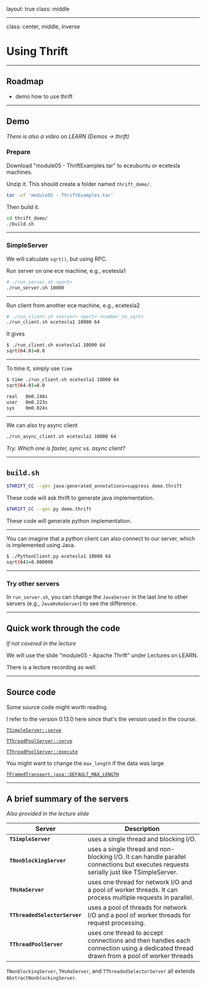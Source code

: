 layout: true
class: middle

---

class: center, middle, inverse

# Using Thrift

---

## Roadmap

- demo how to use thrift

---

## Demo

*There is also a video on LEARN (Demos -> thrift)*

### Prepare

Download "module05 - ThriftExamples.tar" to eceubuntu or ecetesla machines.

Unzip it. This should create a folder named `thrift_demo/`.

```bash
tar -xf 'module05 - ThriftExamples.tar'
```

Then build it.

```bash
cd thrift_demo/
./build.sh
```

---

### SimpleServer

We will calculate `sqrt()`, but using RPC.

Run server on one ece machine, e.g., ecetesla1

```bash
# ./run_server.sh <port>
./run_server.sh 10000
```

---

Run client from another ece machine, e.g., ecetesla2

```bash
# ./run_client.sh <server> <port> <number_to_sqrt>
./run_client.sh ecetesla1 10000 64
```

It gives

```bash
$ ./run_client.sh ecetesla1 10000 64
sqrt(64.0)=8.0
```

---

To time it, simply use `time`

```bash
$ time ./run_client.sh ecetesla1 10000 64
sqrt(64.0)=8.0

real   0m0.148s
user   0m0.223s
sys    0m0.024s
```

---

We can also try async client

```bash
./run_async_client.sh ecetesla1 10000 64
```

*Try: Which one is faster, sync vs. async client?*

---

## `build.sh`

```bash
$THRIFT_CC --gen java:generated_annotations=suppress demo.thrift
```

These code will ask thrift to generate java implementation.

```bash
$THRIFT_CC --gen py demo.thrift
```

These code will generate python implementation.

---

You can imagine that a python client can also connect to our server, which is
implemented using Java.

```bash
$ ./PythonClient.py ecetesla1 10000 64
sqrt(64)=8.000000
```

---

### Try other servers

In `run_server.sh`, you can change the `JavaServer` in the last line to other
servers (e.g., `JavaHsHaServer`) to see the difference.

---

## Quick work through the code

*If not covered in the lecture*

We will use the slide "module05 - Apache Thrift" under Lectures on LEARN.

There is a lecture recording as well.

---

## Source code

Some source code might worth reading.

I refer to the version 0.13.0 here since that's the version used in the course.

[`TSimpleServer::serve`](https://github.com/apache/thrift/blob/0.13.0/lib/java/src/org/apache/thrift/server/TSimpleServer.java#L42)

[`TThreadPoolServer::serve`](https://github.com/apache/thrift/blob/0.13.0/lib/java/src/org/apache/thrift/server/TThreadPoolServer.java#L170)

[`TThreadPoolServer::execute`](https://github.com/apache/thrift/blob/0.13.0/lib/java/src/org/apache/thrift/server/TThreadPoolServer.java#L181)

You might want to change the `max_length` if the data was large

[`TFramedTransport.java::DEFAULT_MAX_LENGTH`](https://github.com/apache/thrift/blob/0.13.0/lib/java/src/org/apache/thrift/transport/TFramedTransport.javahttps://github.com/apache/thrift/blob/0.13.0/lib/java/src/org/apache/thrift/transport/TFramedTransport.java#L30)

---

## A brief summary of the servers

*Also provided in the lecture slide*

| Server                        | Description                                                                                                                           |
|-------------------------------|---------------------------------------------------------------------------------------------------------------------------------------|
| **`TSimpleServer`**           | uses a single thread and blocking I/O.                                                                                                |
| **`TNonblockingServer`**      | uses a single thread and non-blocking I/O. It can handle parallel connections but executes requests serially just like TSimpleServer. |
| **`THsHaServer`**             | uses one thread for network I/O and a pool of worker threads. It can process multiple requests in parallel.                           |
| **`TThreadedSelectorServer`** | uses a pool of threads for network I/O and a pool of worker threads for request processing.                                           |
| **`TThreadPoolServer`**       | uses one thread to accept connections and then handles each connection using a dedicated thread drawn from a pool of worker threads   |

`TNonblockingServer`, `THsHaServer`, and `TThreadedSelectorServer` all extends
`AbstractNonblockingServer`.

